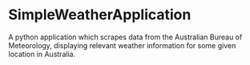 # SimpleWeatherApplication
A python application which scrapes data from the Australian Bureau of Meteorology, displaying relevant weather information for some given location in Australia.
